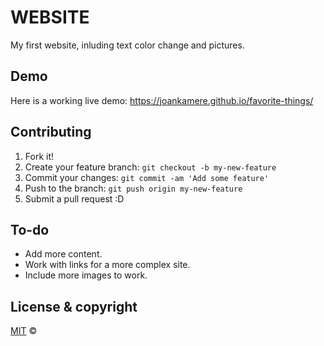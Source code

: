 # WEBSITE

My first website, inluding text color change and pictures.

## Demo

Here is a working live demo: https://joankamere.github.io/favorite-things/

## Contributing

1. Fork it!
2. Create your feature branch: `git checkout -b my-new-feature`
3. Commit your changes: `git commit -am 'Add some feature'`
4. Push to the branch: `git push origin my-new-feature`
5. Submit a pull request :D

## To-do
- Add more content.
- Work with links for a more complex site.
- Include more images to work.


## License & copyright

[MIT](https://choosealicense.com/licenses/mit/) ©